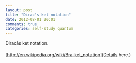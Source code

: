 ```yaml
---
layout: post
title: "Dirac's ket notation"
date: 2012-08-01 20:01
comments: true
categories: self-study quantum
---
```


Diracâs ket notation. 

[http://en.wikipedia.org/wiki/Bra-ket_notation](Details here.)

